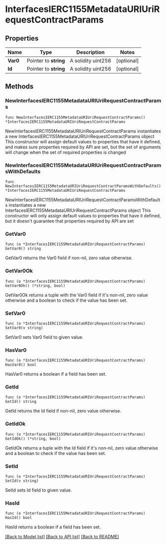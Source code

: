 # InterfacesIERC1155MetadataURIUriRequestContractParams

## Properties

Name | Type | Description | Notes
------------ | ------------- | ------------- | -------------
**Var0** | Pointer to **string** | A solidity uint256 | [optional] 
**Id** | Pointer to **string** | A solidity uint256 | [optional] 

## Methods

### NewInterfacesIERC1155MetadataURIUriRequestContractParams

`func NewInterfacesIERC1155MetadataURIUriRequestContractParams() *InterfacesIERC1155MetadataURIUriRequestContractParams`

NewInterfacesIERC1155MetadataURIUriRequestContractParams instantiates a new InterfacesIERC1155MetadataURIUriRequestContractParams object
This constructor will assign default values to properties that have it defined,
and makes sure properties required by API are set, but the set of arguments
will change when the set of required properties is changed

### NewInterfacesIERC1155MetadataURIUriRequestContractParamsWithDefaults

`func NewInterfacesIERC1155MetadataURIUriRequestContractParamsWithDefaults() *InterfacesIERC1155MetadataURIUriRequestContractParams`

NewInterfacesIERC1155MetadataURIUriRequestContractParamsWithDefaults instantiates a new InterfacesIERC1155MetadataURIUriRequestContractParams object
This constructor will only assign default values to properties that have it defined,
but it doesn't guarantee that properties required by API are set

### GetVar0

`func (o *InterfacesIERC1155MetadataURIUriRequestContractParams) GetVar0() string`

GetVar0 returns the Var0 field if non-nil, zero value otherwise.

### GetVar0Ok

`func (o *InterfacesIERC1155MetadataURIUriRequestContractParams) GetVar0Ok() (*string, bool)`

GetVar0Ok returns a tuple with the Var0 field if it's non-nil, zero value otherwise
and a boolean to check if the value has been set.

### SetVar0

`func (o *InterfacesIERC1155MetadataURIUriRequestContractParams) SetVar0(v string)`

SetVar0 sets Var0 field to given value.

### HasVar0

`func (o *InterfacesIERC1155MetadataURIUriRequestContractParams) HasVar0() bool`

HasVar0 returns a boolean if a field has been set.

### GetId

`func (o *InterfacesIERC1155MetadataURIUriRequestContractParams) GetId() string`

GetId returns the Id field if non-nil, zero value otherwise.

### GetIdOk

`func (o *InterfacesIERC1155MetadataURIUriRequestContractParams) GetIdOk() (*string, bool)`

GetIdOk returns a tuple with the Id field if it's non-nil, zero value otherwise
and a boolean to check if the value has been set.

### SetId

`func (o *InterfacesIERC1155MetadataURIUriRequestContractParams) SetId(v string)`

SetId sets Id field to given value.

### HasId

`func (o *InterfacesIERC1155MetadataURIUriRequestContractParams) HasId() bool`

HasId returns a boolean if a field has been set.


[[Back to Model list]](../README.md#documentation-for-models) [[Back to API list]](../README.md#documentation-for-api-endpoints) [[Back to README]](../README.md)


